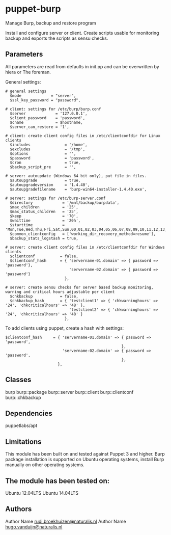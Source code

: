 puppet-burp
====================

Manage Burp, backup and restore program

Install and configure server or client. Create scripts usable for monitoring backup and exports the scripts as sensu checks. 


Parameters
-------------
All parameters are read from defaults in init.pp and can be overwritten by hiera or The foreman.


General settings:

```
# general settings
  $mode             = "server",
  $ssl_key_password = "password",

# client: settings for /etc/burp/burp.conf
  $server             = '127.0.0.1',
  $client_password    = 'password',
  $cname              = $hostname,
  $server_can_restore = '1',

# client: create client config files in /etc/clientconfdir for Linux clients
  $includes               = '/home',
  $excludes               = '/tmp',
  $options                = '',
  $password               = 'password',
  $cron                   = true,
  $backup_script_pre      = '',

# server: autoupdate (Windows 64 bit only), put file in files.
  $autoupgrade            = true,
  $autoupgradeversion     = '1.4.40',
  $autoupgradefilename    = 'burp-win64-installer-1.4.40.exe',

# server: settings for /etc/burp-server.conf
  $directory             = '/mnt/backup/burpdata',
  $max_children          = '25',
  $max_status_children   = '25',
  $keep                  = '70',
  $waittime              = '20h',
  $starttime             = 'Mon,Tue,Wed,Thu,Fri,Sat,Sun,00,01,02,03,04,05,06,07,08,09,10,11,12,13,14,15,16,17,18,19,20,21,22,23',
  $common_clientconfig   = ['working_dir_recovery_method=resume'],
  $backup_stats_logstash = true,

# server: create client config files in /etc/clientconfdir for Windows clients
  $clientconf           = false,
  $clientconf_hash      = { 'servername-01.domain' => { password => 'password'},
                            'servername-02.domain' => { password => 'password'}
                          },

# server: create sensu checks for server based backup monitoring, warning and critical hours adjustable per client
  $chkbackup            = false,
  $chkbackup_hash       = { 'testclient1' => { 'chkwarninghours' => '24', 'chkcriticalhours' => '48' },
                            'testclient2' => { 'chkwarninghours' => '24', 'chkcriticalhours' => '48' }
                          },

```

To add clients using puppet, create a hash with settings: 


```
$clientconf_hash     = { 'servername-01.domain' => { password => 'password',
                                                   },
                         'servername-02.domain' => { password => 'password',
                                                   },
                       },
```


Classes
-------------
burp
burp::package
burp::server
burp::client
burp::clientconf
burp::chkbackup

Dependencies
-------------
puppetlabs/apt


Limitations
-------------
This module has been built on and tested against Puppet 3 and higher. Burp package installation is supported on Ubuntu operating systems, install Burp manually on other operating systems. 


The module has been tested on:
- 
Ubuntu 12.04LTS
Ubuntu 14.04LTS

Authors
-------------
Author Name <rudi.broekhuizen@naturalis.nl>
Author Name <hugo.vanduijn@naturalis.nl>
